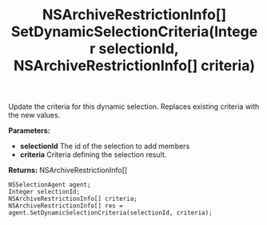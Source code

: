 ﻿---
uid: crmscript_ref_NSSelectionAgent_SetDynamicSelectionCriteria
title: NSArchiveRestrictionInfo[] SetDynamicSelectionCriteria(Integer selectionId, NSArchiveRestrictionInfo[] criteria)
intellisense: NSSelectionAgent.SetDynamicSelectionCriteria
keywords: NSSelectionAgent, SetDynamicSelectionCriteria
so.topic: reference
---

Update the criteria for this dynamic selection. Replaces existing criteria with the new values.

**Parameters:**
 - **selectionId** The id of the selection to add members
 - **criteria** Criteria defining the selection result.

**Returns:** NSArchiveRestrictionInfo[]

```crmscript
NSSelectionAgent agent;
Integer selectionId;
NSArchiveRestrictionInfo[] criteria;
NSArchiveRestrictionInfo[] res = agent.SetDynamicSelectionCriteria(selectionId, criteria);
```

